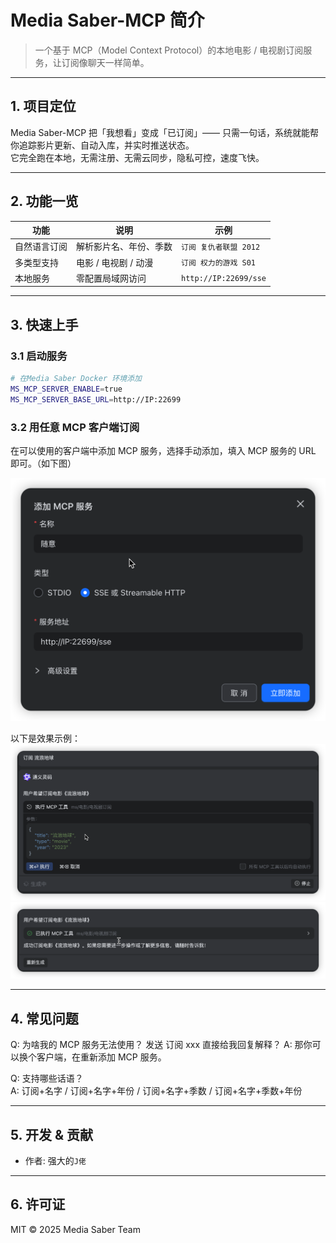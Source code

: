 # Media Saber-MCP 简介

> 一个基于 MCP（Model Context Protocol）的本地电影 / 电视剧订阅服务，让订阅像聊天一样简单。

---

## 1. 项目定位
Media Saber-MCP 把「我想看」变成「已订阅」——  只需一句话，系统就能帮你追踪影片更新、自动入库，并实时推送状态。  
它完全跑在本地，无需注册、无需云同步，隐私可控，速度飞快。

---

## 2. 功能一览
| 功能 | 说明 | 示例 |
|---|---|---|
| 自然语言订阅 | 解析影片名、年份、季数 | `订阅 复仇者联盟 2012` |
| 多类型支持 | 电影 / 电视剧 / 动漫 | `订阅 权力的游戏 S01` |
| 本地服务 | 零配置局域网访问 | `http://IP:22699/sse` |

---

## 3. 快速上手

### 3.1 启动服务
```bash
# 在Media Saber Docker 环境添加
MS_MCP_SERVER_ENABLE=true
MS_MCP_SERVER_BASE_URL=http://IP:22699
```

### 3.2 用任意 MCP 客户端订阅

在可以使用的客户端中添加 MCP 服务，选择手动添加，填入 MCP 服务的 URL 即可。（如下图）

<img src="./images/Media Saber-MCP.png" alt="drawing" width="600"/>

以下是效果示例：
<img src="./images/dingyue.png" alt="drawing" width="600"/>
<img src="./images/chenggong.png" alt="drawing" width="600"/>

---

## 4. 常见问题

Q: 为啥我的 MCP 服务无法使用？ 发送 订阅 xxx 直接给我回复解释？
A: 那你可以换个客户端，在重新添加 MCP 服务。

Q: 支持哪些话语？  
A: 订阅+名字 / 订阅+名字+年份 / 订阅+名字+季数 / 订阅+名字+季数+年份

---

## 5. 开发 & 贡献
- 作者: 强大的`J佬`


---

## 6. 许可证
MIT © 2025 Media Saber Team